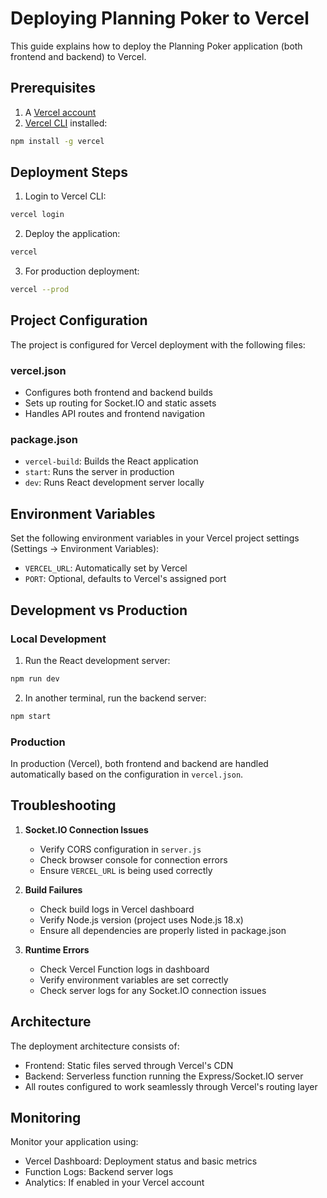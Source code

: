 # Deploying Planning Poker to Vercel

This guide explains how to deploy the Planning Poker application (both frontend and backend) to Vercel.

## Prerequisites

1. A [Vercel account](https://vercel.com/signup)
2. [Vercel CLI](https://vercel.com/docs/cli) installed:
```bash
npm install -g vercel
```

## Deployment Steps

1. Login to Vercel CLI:
```bash
vercel login
```

2. Deploy the application:
```bash
vercel
```

3. For production deployment:
```bash
vercel --prod
```

## Project Configuration

The project is configured for Vercel deployment with the following files:

### vercel.json
- Configures both frontend and backend builds
- Sets up routing for Socket.IO and static assets
- Handles API routes and frontend navigation

### package.json
- `vercel-build`: Builds the React application
- `start`: Runs the server in production
- `dev`: Runs React development server locally

## Environment Variables

Set the following environment variables in your Vercel project settings (Settings → Environment Variables):

- `VERCEL_URL`: Automatically set by Vercel
- `PORT`: Optional, defaults to Vercel's assigned port

## Development vs Production

### Local Development
1. Run the React development server:
```bash
npm run dev
```

2. In another terminal, run the backend server:
```bash
npm start
```

### Production
In production (Vercel), both frontend and backend are handled automatically based on the configuration in `vercel.json`.

## Troubleshooting

1. **Socket.IO Connection Issues**
   - Verify CORS configuration in `server.js`
   - Check browser console for connection errors
   - Ensure `VERCEL_URL` is being used correctly

2. **Build Failures**
   - Check build logs in Vercel dashboard
   - Verify Node.js version (project uses Node.js 18.x)
   - Ensure all dependencies are properly listed in package.json

3. **Runtime Errors**
   - Check Vercel Function logs in dashboard
   - Verify environment variables are set correctly
   - Check server logs for any Socket.IO connection issues

## Architecture

The deployment architecture consists of:
- Frontend: Static files served through Vercel's CDN
- Backend: Serverless function running the Express/Socket.IO server
- All routes configured to work seamlessly through Vercel's routing layer

## Monitoring

Monitor your application using:
- Vercel Dashboard: Deployment status and basic metrics
- Function Logs: Backend server logs
- Analytics: If enabled in your Vercel account
